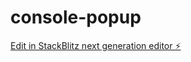 # console-popup

[Edit in StackBlitz next generation editor ⚡️](https://stackblitz.com/~/github.com/sandipchitale/console-popup)